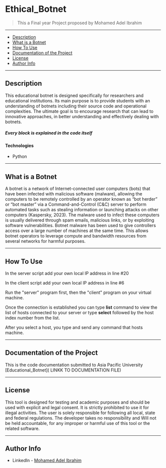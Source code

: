 # Ethical_Botnet

> This a Final year Project proposed by Mohamed Adel Ibrahim

---

- [Description](#description)
- [What is a Botnet](#what-is-a-botnet)
- [How To Use](#how-to-use)
- [Documentation of the Project](#documentation-of-the-project)
- [License](#license)
- [Author Info](#author-info)

---

## Description

This educational botnet is designed specifically for researchers and educational institutions. Its main purpose is to provide students with an understanding of botnets including their source code and operational complexities. The ultimate goal is to encourage research that can lead to innovative approaches, in better understanding and effectively dealing with botnets. <br />
##### Every block is explained in the code itself

#### Technologies

- Python

---

## What is a Botnet

A botnet is a network of Internet-connected user computers (bots) that have been infected with malicious software (malware), allowing the computers to be remotely controlled by an operator known as “bot herder” or “bot master” via a Command-and-Control (C&C) server to perform automated tasks such as stealing information or launching attacks on other computers (Kaspersky, 2023). The malware used to infect these computers is usually delivered through spam emails, malicious links, or by exploiting software vulnerabilities. Botnet malware has been used to give controllers access over a large number of machines at the same time. This allows botnet operators to leverage compute and bandwidth resources from several networks for harmful purposes.

---

## How To Use

In the server script add your own local IP address in line #20

In the client script add your own local IP address in line #6

Run the "server" program first, then the "client" program on your virtual machine.

Once the connection is established you can type **list** command to view the list of hosts connected to your server or type **select** followed by the host index number from the list.

After you select a host, you type and send any command that hosts machine.

---
## Documentation of the Project

This is the code documentation submitted to Asia Pacific University [Educational_Botnet]( LINKK TO DOCUMENTATION FILE)

---
## License

This tool is designed for testing and academic purposes and should be used with explicit and legal consent. It is strictly prohibited to use it for illegal activities. The user is solely responsible for following all local, state and federal regulations. The developer takes no responsibility and Will not be held accountable, for any improper or harmful use of this tool or the related software.


---

## Author Info

- LinkedIn - [Mohamed Adel Ibrahim](www.linkedin.com/in/mohamed-adel-ba30a7240)
